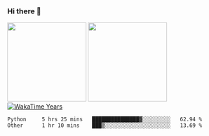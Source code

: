 ### Hi there 👋

<!--
**BBuniverse/BBuniverse** is a ✨ _special_ ✨ repository because its `README.md` (this file) appears on your GitHub profile.

Here are some ideas to get you started:

- 🔭 I’m currently working on ...
- 🌱 I’m currently learning ...
- 👯 I’m looking to collaborate on ...
- 🤔 I’m looking for help with ...
- 💬 Ask me about ...
- 📫 How to reach me: ...
- 😄 Pronouns: ...
- ⚡ Fun fact: ...
-->

<div display="flex">
  <img src="https://github-readme-stats.vercel.app/api?username=BBuniverse&show_icons=true&count_private=true&theme=radical&hide_border=true" height="180"/>
  <img src="https://github-readme-stats.vercel.app/api/top-langs/?username=BBuniverse&layout=compact&theme=radical&hide_border=true" height="180"/>
</div
  
<a href="https://github.com/BBuniverse"><img align="center" alt="WakaTime Years" src="https://github-readme-stats.vercel.app/api/wakatime?username=@BBuniverse&custom_title=WakaTime Years State&layout=compact&time_range=last_year&theme=panda"/></a>
  

<!--START_SECTION:waka-->

```text
Python     5 hrs 25 mins   ███████████████▓░░░░░░░░░   62.94 %
Other      1 hr 10 mins    ███▒░░░░░░░░░░░░░░░░░░░░░   13.69 %
```

<!--END_SECTION:waka-->
